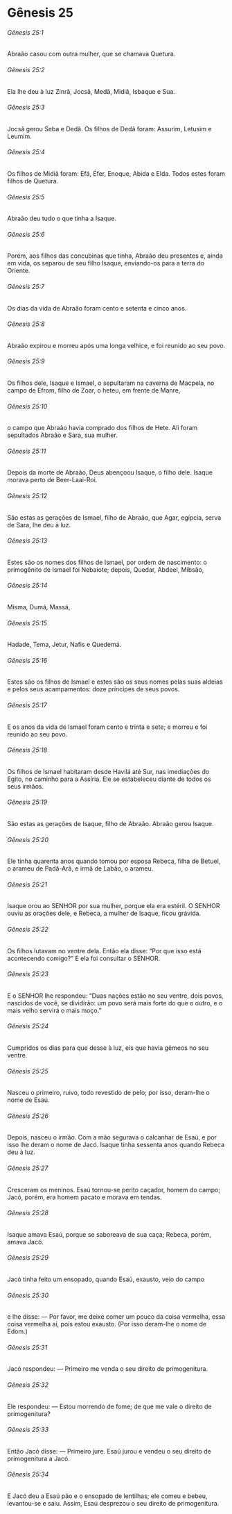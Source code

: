 # Gênesis 25

###### Gênesis 25:1

Abraão casou com outra mulher, que se chamava Quetura.

###### Gênesis 25:2

Ela lhe deu à luz Zinrã, Jocsã, Medã, Midiã, Isbaque e Sua.

###### Gênesis 25:3

Jocsã gerou Seba e Dedã. Os filhos de Dedã foram: Assurim, Letusim e Leumim.

###### Gênesis 25:4

Os filhos de Midiã foram: Efá, Éfer, Enoque, Abida e Elda. Todos estes foram filhos de Quetura.

###### Gênesis 25:5

Abraão deu tudo o que tinha a Isaque.

###### Gênesis 25:6

Porém, aos filhos das concubinas que tinha, Abraão deu presentes e, ainda em vida, os separou de seu filho Isaque, enviando-os para a terra do Oriente.

###### Gênesis 25:7

Os dias da vida de Abraão foram cento e setenta e cinco anos.

###### Gênesis 25:8

Abraão expirou e morreu após uma longa velhice, e foi reunido ao seu povo.

###### Gênesis 25:9

Os filhos dele, Isaque e Ismael, o sepultaram na caverna de Macpela, no campo de Efrom, filho de Zoar, o heteu, em frente de Manre,

###### Gênesis 25:10

o campo que Abraão havia comprado dos filhos de Hete. Ali foram sepultados Abraão e Sara, sua mulher.

###### Gênesis 25:11

Depois da morte de Abraão, Deus abençoou Isaque, o filho dele. Isaque morava perto de Beer-Laai-Roi.

###### Gênesis 25:12

São estas as gerações de Ismael, filho de Abraão, que Agar, egípcia, serva de Sara, lhe deu à luz.

###### Gênesis 25:13

Estes são os nomes dos filhos de Ismael, por ordem de nascimento: o primogênito de Ismael foi Nebaiote; depois, Quedar, Abdeel, Mibsão,

###### Gênesis 25:14

Misma, Dumá, Massá,

###### Gênesis 25:15

Hadade, Tema, Jetur, Nafis e Quedemá.

###### Gênesis 25:16

Estes são os filhos de Ismael e estes são os seus nomes pelas suas aldeias e pelos seus acampamentos: doze príncipes de seus povos.

###### Gênesis 25:17

E os anos da vida de Ismael foram cento e trinta e sete; e morreu e foi reunido ao seu povo.

###### Gênesis 25:18

Os filhos de Ismael habitaram desde Havilá até Sur, nas imediações do Egito, no caminho para a Assíria. Ele se estabeleceu diante de todos os seus irmãos.

###### Gênesis 25:19

São estas as gerações de Isaque, filho de Abraão. Abraão gerou Isaque.

###### Gênesis 25:20

Ele tinha quarenta anos quando tomou por esposa Rebeca, filha de Betuel, o arameu de Padã-Arã, e irmã de Labão, o arameu.

###### Gênesis 25:21

Isaque orou ao SENHOR por sua mulher, porque ela era estéril. O SENHOR ouviu as orações dele, e Rebeca, a mulher de Isaque, ficou grávida.

###### Gênesis 25:22

Os filhos lutavam no ventre dela. Então ela disse: “Por que isso está acontecendo comigo?” E ela foi consultar o SENHOR.

###### Gênesis 25:23

E o SENHOR lhe respondeu: “Duas nações estão no seu ventre, dois povos, nascidos de você, se dividirão: um povo será mais forte do que o outro, e o mais velho servirá o mais moço.”

###### Gênesis 25:24

Cumpridos os dias para que desse à luz, eis que havia gêmeos no seu ventre.

###### Gênesis 25:25

Nasceu o primeiro, ruivo, todo revestido de pelo; por isso, deram-lhe o nome de Esaú.

###### Gênesis 25:26

Depois, nasceu o irmão. Com a mão segurava o calcanhar de Esaú, e por isso lhe deram o nome de Jacó. Isaque tinha sessenta anos quando Rebeca deu à luz.

###### Gênesis 25:27

Cresceram os meninos. Esaú tornou-se perito caçador, homem do campo; Jacó, porém, era homem pacato e morava em tendas.

###### Gênesis 25:28

Isaque amava Esaú, porque se saboreava de sua caça; Rebeca, porém, amava Jacó.

###### Gênesis 25:29

Jacó tinha feito um ensopado, quando Esaú, exausto, veio do campo

###### Gênesis 25:30

e lhe disse: — Por favor, me deixe comer um pouco da coisa vermelha, essa coisa vermelha aí, pois estou exausto. (Por isso deram-lhe o nome de Edom.)

###### Gênesis 25:31

Jacó respondeu: — Primeiro me venda o seu direito de primogenitura.

###### Gênesis 25:32

Ele respondeu: — Estou morrendo de fome; de que me vale o direito de primogenitura?

###### Gênesis 25:33

Então Jacó disse: — Primeiro jure. Esaú jurou e vendeu o seu direito de primogenitura a Jacó.

###### Gênesis 25:34

E Jacó deu a Esaú pão e o ensopado de lentilhas; ele comeu e bebeu, levantou-se e saiu. Assim, Esaú desprezou o seu direito de primogenitura.

